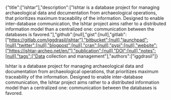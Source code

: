 {"title":["ishtar"],"description":["Ishtar is a database project for managing archaeological data and documentation from archaeological operations, that prioritizes maximum traceability of the information. Designed to enable inter-database communication, the Ishtar project aims rather to a distributed information model than a centralized one: communication between the databases is favored."],"github":[null],"gist":[null],"gitlab":["https://gitlab.com/iggdrasil/ishtar"],"bitbucket":[null],"launchpad":[null],"twitter":[null],"blogpost":[null],"cran":[null],"pypi":[null],"website":["https://ishtar-archeo.net/en/"],"publication":[null],"DOI":[null],"notes":[null],"tags":["Data collection and management"],"authors":["iggdrasil"]}

Ishtar is a database project for managing archaeological data and documentation from archaeological operations, that prioritizes maximum traceability of the information. Designed to enable inter-database communication, the Ishtar project aims rather to a distributed information model than a centralized one: communication between the databases is favored.